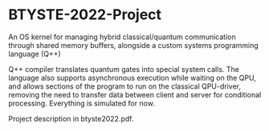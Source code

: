 # BTYSTE-2022-Project
An OS kernel for managing hybrid classical/quantum communication through shared memory buffers, alongside a custom systems programming language (Q++)

Q++ compiler translates quantum gates into special system calls. The language also supports asynchronous execution while waiting on the QPU, and allows sections of the program to run on the classical QPU-driver, removing the need to transfer data between client and server for conditional processing. Everything is simulated for now.

Project description in btyste2022.pdf.
